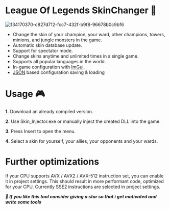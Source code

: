 # League Of Legends SkinChanger 🔧
![134170370-c827d712-fcc7-432f-b9f8-96678b0c9bf6](https://github.com/user-attachments/assets/fc379363-05db-42d8-ad28-3a5ab36fc331)

- Change the skin of your champion, your ward, other champions, towers, minions, and jungle monsters in the game.
- Automatic skin database update.
- Support for spectator mode.
- Change skins anytime and unlimited times in a single game.
- Supports all popular languages ​​in the world.
- In-game configuration with [ImGui](https://github.com/ocornut/imgui).
- [JSON](https://github.com/nlohmann/json) based configuration saving & loading

# Usage 🎮

**1.** Download an already compiled version. 

**2.** Use Skin_Injector.exe or manually inject the created DLL into the game. 

**3.** Press Insert to open the menu.

**4.** Select a skin for yourself, your allies, your opponents and your wards.

# Further optimizations

If your CPU supports AVX / AVX2 / AVX-512 instruction set, you can enable it in project settings. This should result in more performant code, optimized for your CPU. Currently SSE2 instructions are selected in project settings.

***🚀 If you like this tool consider giving a star so that i get motivated and write some tools***
